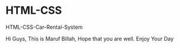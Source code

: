 # HTML-CSS
HTML-CSS-Car-Rental-System

Hi Guys, This is Maruf Billah,
Hope that you are well.
Enjoy Your Day
